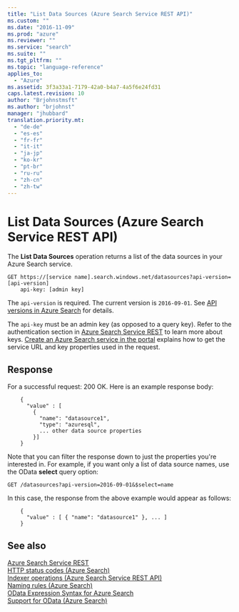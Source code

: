 ```yaml
---
title: "List Data Sources (Azure Search Service REST API)"
ms.custom: ""
ms.date: "2016-11-09"
ms.prod: "azure"
ms.reviewer: ""
ms.service: "search"
ms.suite: ""
ms.tgt_pltfrm: ""
ms.topic: "language-reference"
applies_to:
  - "Azure"
ms.assetid: 3f3a33a1-7179-42a0-b4a7-4a5f6e24fd31
caps.latest.revision: 10
author: "Brjohnstmsft"
ms.author: "brjohnst"
manager: "jhubbard"
translation.priority.mt:
  - "de-de"
  - "es-es"
  - "fr-fr"
  - "it-it"
  - "ja-jp"
  - "ko-kr"
  - "pt-br"
  - "ru-ru"
  - "zh-cn"
  - "zh-tw"
---
```

# List Data Sources (Azure Search Service REST API)
  The **List Data Sources** operation returns a list of the data sources in your Azure Search service.  

```  
GET https://[service name].search.windows.net/datasources?api-version=[api-version]  
    api-key: [admin key]  
```  

 The `api-version` is required. The current version is `2016-09-01`. See [API versions in Azure Search](https://go.microsoft.com/fwlink/?linkid=834796) for details.  

 The `api-key` must be an admin key (as opposed to a query key). Refer to the authentication section in [Azure Search Service REST](index.md) to learn more about keys. [Create an Azure Search service in the portal](http://azure.microsoft.com/documentation/articles/search-create-service-portal/) explains how to get the service URL and key properties used in the request.  

## Response  
 For a successful request: 200 OK. Here is an example response body:  

```  
    {  
      "value" : [  
        {  
          "name": "datasource1",  
          "type": "azuresql",  
          ... other data source properties  
        }]  
    }  
```  

 Note that you can filter the response down to just the properties you're interested in. For example, if you want only a list of data source names, use the OData **select** query option:  

```  
GET /datasources?api-version=2016-09-01&$select=name  
```  

 In this case, the response from the above example would appear as follows:  

```  
    {  
      "value" : [ { "name": "datasource1" }, ... ]  
    }  
```  

## See also  
 [Azure Search Service REST](index.md)   
 [HTTP status codes &#40;Azure Search&#41;](http-status-codes.md)   
 [Indexer operations &#40;Azure Search Service REST API&#41;](indexer-operations.md)   
 [Naming rules &#40;Azure Search&#41;](naming-rules.md)   
 [OData Expression Syntax for Azure Search](odata-expression-syntax-for-azure-search.md)   
 [Support for OData &#40;Azure Search&#41;](support-for-odata.md)  
